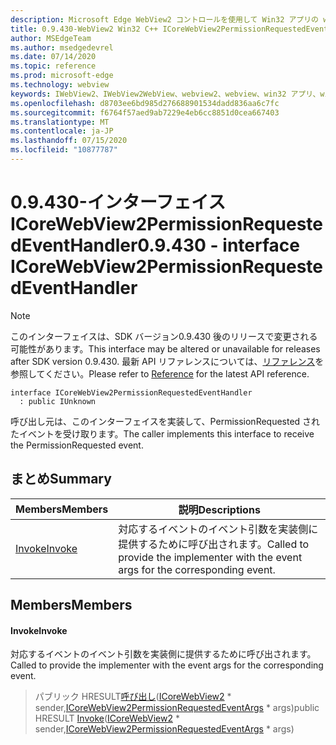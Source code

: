 ```yaml
---
description: Microsoft Edge WebView2 コントロールを使用して Win32 アプリの web コンテンツをホストする
title: 0.9.430-WebView2 Win32 C++ ICoreWebView2PermissionRequestedEventHandler
author: MSEdgeTeam
ms.author: msedgedevrel
ms.date: 07/14/2020
ms.topic: reference
ms.prod: microsoft-edge
ms.technology: webview
keywords: IWebView2、IWebView2WebView、webview2、webview、win32 アプリ、win32、edge、ICoreWebView2、ICoreWebView2Host、browser control、edge html
ms.openlocfilehash: d8703ee6bd985d276688901534dadd836aa6c7fc
ms.sourcegitcommit: f6764f57aed9ab7229e4eb6cc8851d0cea667403
ms.translationtype: MT
ms.contentlocale: ja-JP
ms.lasthandoff: 07/15/2020
ms.locfileid: "10877787"
---
```

# <span data-ttu-id="53e76-104">0.9.430-インターフェイス ICoreWebView2PermissionRequestedEventHandler</span><span class="sxs-lookup"><span data-stu-id="53e76-104">0.9.430 - interface ICoreWebView2PermissionRequestedEventHandler</span></span> 

> [!NOTE]
> <span data-ttu-id="53e76-105">このインターフェイスは、SDK バージョン0.9.430 後のリリースで変更される可能性があります。</span><span class="sxs-lookup"><span data-stu-id="53e76-105">This interface may be altered or unavailable for releases after SDK version 0.9.430.</span></span> <span data-ttu-id="53e76-106">最新 API リファレンスについては、[リファレンス](../../../webview2-api-reference.md)を参照してください。</span><span class="sxs-lookup"><span data-stu-id="53e76-106">Please refer to [Reference](../../../webview2-api-reference.md) for the latest API reference.</span></span>

```
interface ICoreWebView2PermissionRequestedEventHandler
  : public IUnknown
```

<span data-ttu-id="53e76-107">呼び出し元は、このインターフェイスを実装して、PermissionRequested されたイベントを受け取ります。</span><span class="sxs-lookup"><span data-stu-id="53e76-107">The caller implements this interface to receive the PermissionRequested event.</span></span>

## <span data-ttu-id="53e76-108">まとめ</span><span class="sxs-lookup"><span data-stu-id="53e76-108">Summary</span></span>

 <span data-ttu-id="53e76-109">Members</span><span class="sxs-lookup"><span data-stu-id="53e76-109">Members</span></span>                        | <span data-ttu-id="53e76-110">説明</span><span class="sxs-lookup"><span data-stu-id="53e76-110">Descriptions</span></span>
--------------------------------|---------------------------------------------
[<span data-ttu-id="53e76-111">Invoke</span><span class="sxs-lookup"><span data-stu-id="53e76-111">Invoke</span></span>](#invoke) | <span data-ttu-id="53e76-112">対応するイベントのイベント引数を実装側に提供するために呼び出されます。</span><span class="sxs-lookup"><span data-stu-id="53e76-112">Called to provide the implementer with the event args for the corresponding event.</span></span>

## <span data-ttu-id="53e76-113">Members</span><span class="sxs-lookup"><span data-stu-id="53e76-113">Members</span></span>

#### <span data-ttu-id="53e76-114">Invoke</span><span class="sxs-lookup"><span data-stu-id="53e76-114">Invoke</span></span> 

<span data-ttu-id="53e76-115">対応するイベントのイベント引数を実装側に提供するために呼び出されます。</span><span class="sxs-lookup"><span data-stu-id="53e76-115">Called to provide the implementer with the event args for the corresponding event.</span></span>

> <span data-ttu-id="53e76-116">パブリック HRESULT[呼び出し](#invoke)([ICoreWebView2](ICoreWebView2.md) \* sender,[ICoreWebView2PermissionRequestedEventArgs](ICoreWebView2PermissionRequestedEventArgs.md) \* args)</span><span class="sxs-lookup"><span data-stu-id="53e76-116">public HRESULT [Invoke](#invoke)([ICoreWebView2](ICoreWebView2.md) \* sender,[ICoreWebView2PermissionRequestedEventArgs](ICoreWebView2PermissionRequestedEventArgs.md) \* args)</span></span>

